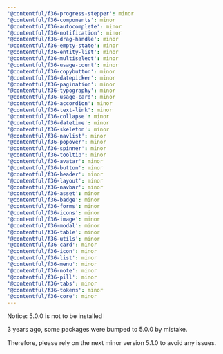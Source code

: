 ```yaml
---
'@contentful/f36-progress-stepper': minor
'@contentful/f36-components': minor
'@contentful/f36-autocomplete': minor
'@contentful/f36-notification': minor
'@contentful/f36-drag-handle': minor
'@contentful/f36-empty-state': minor
'@contentful/f36-entity-list': minor
'@contentful/f36-multiselect': minor
'@contentful/f36-usage-count': minor
'@contentful/f36-copybutton': minor
'@contentful/f36-datepicker': minor
'@contentful/f36-pagination': minor
'@contentful/f36-typography': minor
'@contentful/f36-usage-card': minor
'@contentful/f36-accordion': minor
'@contentful/f36-text-link': minor
'@contentful/f36-collapse': minor
'@contentful/f36-datetime': minor
'@contentful/f36-skeleton': minor
'@contentful/f36-navlist': minor
'@contentful/f36-popover': minor
'@contentful/f36-spinner': minor
'@contentful/f36-tooltip': minor
'@contentful/f36-avatar': minor
'@contentful/f36-button': minor
'@contentful/f36-header': minor
'@contentful/f36-layout': minor
'@contentful/f36-navbar': minor
'@contentful/f36-asset': minor
'@contentful/f36-badge': minor
'@contentful/f36-forms': minor
'@contentful/f36-icons': minor
'@contentful/f36-image': minor
'@contentful/f36-modal': minor
'@contentful/f36-table': minor
'@contentful/f36-utils': minor
'@contentful/f36-card': minor
'@contentful/f36-icon': minor
'@contentful/f36-list': minor
'@contentful/f36-menu': minor
'@contentful/f36-note': minor
'@contentful/f36-pill': minor
'@contentful/f36-tabs': minor
'@contentful/f36-tokens': minor
'@contentful/f36-core': minor
---
```


Notice: 5.0.0 is not to be installed

3 years ago, some packages were bumped to 5.0.0 by mistake.

Therefore, please rely on the next minor version 5.1.0 to avoid any issues.
